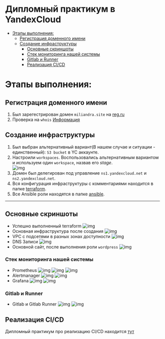 # Дипломный практикум в YandexCloud
  * [Этапы выполнения:](#этапы-выполнения)
      * [Регистрация доменного имени](#регистрация-доменного-имени)
      * [Создание инфраструктуры](#создание-инфраструктуры)
          * [Основные скриншоты](#основные-скриншоты)
          * [Стек мониторинга нашей системы](#стек-мониторинга-нашей-системы)
          * [Gitlab и Runner](#gitlab-и-runner)
          * [Реализация CI/CD](#реализация-cicd)

# Этапы выполнения:

## Регистрация доменного имени

1. Был зарегестрирован домен `miliandra.site` на [reg.ru](https://reg.ru)
2. Проверка на `whois` [Информация](https://www.reg.ru/whois/miliandra.site)

## Создание инфраструктуры

1. Был выбран альтернативный вариант(В нашем случае и ситуации - единственный): `S3 bucket` в  YC аккаунте.
2. Настроили `workspaces`. Воспользовались альтернативным вариантом и используем один `workspace`, назвав его *stage*.\
![img](Images/terraform_workspace.png)
4. Домен был делегирован под управление `ns1.yandexcloud.net` и `ns2.yandexcloud.net`.
5. Вся конфигурация инфраструктуры с комментариями находится в папке [terraform](/terraform/README.md).
6. Все Ansible роли находятся в папке [ansible](/ansible/README.md).
___

## Основные скриншоты
 - Успешно выполненный terraform
 ![img](Images/terraform_apply.png)
 - Основная инфраструктура после создания
 ![img](Images/infra_yc.png)
 - VPC с подсетями в разных зонах доступности
 ![img](Images/vpc.png)
 - DNS Записи
 ![img](Images/dns.png)
 - Основной сайт, после выполнения роли `wordpress`
 ![img](Images/wp.png)

### Стек мониторинга нашей системы

 - Prometheus
 ![img](Images/prometheus_1.png)
 ![img](Images/prometheus_2.png)
 ![img](Images/prometheus_3.png)
 - Alertmanager
 ![img](Images/alertmanager.png)
 ![img](Images/alertmanager_status.png)
 - Grafana
 ![img](Images/grafana_dashboards.png)
 ![img](Images/grafana_node_exporter.png)

### Gitlab и Runner

 - Gitlab и Gitlab Runner
 ![img](Images/gitlab.png)
 ![img](Images/gitlab_runner.png)

## Реализация CI/CD

Дипломный практикум про реализацию CI/CD находится [тут](/gitlab-ci-cd/README.md)
